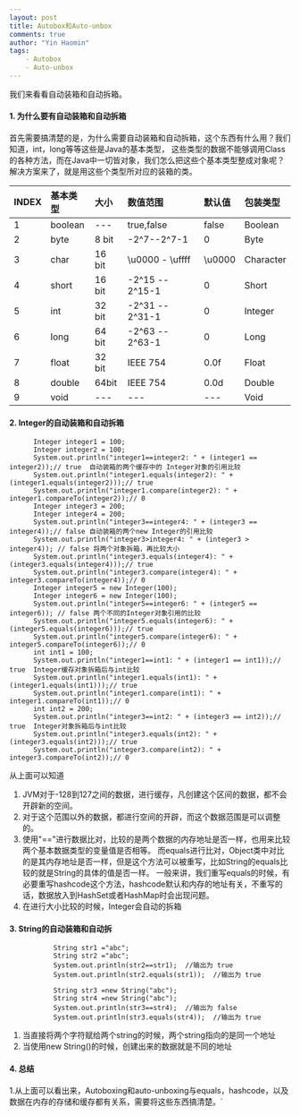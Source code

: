 ```yaml
---
layout: post
title: Autobox和Auto-unbox
comments: true
author: "Yin Haomin"
tags:
    - Autobox
    - Auto-unbox
---
```


我们来看看自动装箱和自动拆箱。

#### 1. 为什么要有自动装箱和自动拆箱

首先需要搞清楚的是，为什么需要自动装箱和自动拆箱，这个东西有什么用？我们知道，int，long等等这些是Java的基本类型，
这些类型的数据不能够调用Class的各种方法，而在Java中一切皆对象，我们怎么把这些个基本类型整成对象呢？解决方案来了，就是用这些个类型所对应的装箱的类。

|INDEX|基本类型|大小|数值范围|默认值|包装类型|
|:-------|:-------|:-------|:-------|:-------|:-------|
|1|boolean|---|true,false|false|Boolean|
|2|byte|8 bit|-2^7--2^7-1|0|Byte|
|3|char|16 bit|\u0000 - \uffff|\u0000|Character|
|4|short|16 bit|-2^15 -- 2^15-1|0|Short|
|5|int|32 bit|	-2^31 -- 2^31-1|0|Integer|
|6|long|64 bit|	-2^63 -- 2^63-1|0|Long|
|7|float|32 bit|IEEE 754|0.0f|Float|
|8|double|64bit|IEEE 754|0.0d|Double|
|9|void|---|---|---|Void|


#### 2. Integer的自动装箱和自动拆箱
```
      Integer integer1 = 100;
      Integer integer2 = 100;
      System.out.println("integer1==integer2: " + (integer1 == integer2));// true  自动装箱的两个缓存中的 Integer对象的引用比较
      System.out.println("integer1.equals(integer2): " + (integer1.equals(integer2)));// true
      System.out.println("integer1.compare(integer2): " + integer1.compareTo(integer2));// 0    
      Integer integer3 = 200;
      Integer integer4 = 200;
      System.out.println("integer3==integer4: " + (integer3 == integer4));// false 自动装箱的两个new Integer的引用比较
      System.out.println("integer3>integer4: " + (integer3 > integer4)); // false 将两个对象拆箱，再比较大小
      System.out.println("integer3.equals(integer4): " + (integer3.equals(integer4)));// true
      System.out.println("integer3.compare(integer4): " + integer3.compareTo(integer4));// 0   
      Integer integer5 = new Integer(100);
      Integer integer6 = new Integer(100);
      System.out.println("integer5==integer6: " + (integer5 == integer6)); // false 两个不同的Integer对象引用的比较
      System.out.println("integer5.equals(integer6): " + (integer5.equals(integer6)));// true
      System.out.println("integer5.compare(integer6): " + integer5.compareTo(integer6));// 0    
      int int1 = 100;
      System.out.println("integer1==int1: " + (integer1 == int1));// true  Integer缓存对象拆箱后与int比较
      System.out.println("integer1.equals(int1): " + (integer1.equals(int1)));// true
      System.out.println("integer1.compare(int1): " + integer1.compareTo(int1));// 0      
      int int2 = 200;
      System.out.println("integer3==int2: " + (integer3 == int2));// true  Integer对象拆箱后与int比较
      System.out.println("integer3.equals(int2): " + (integer3.equals(int2)));// true
      System.out.println("integer3.compare(int2): " + integer3.compareTo(int2));// 0 
```
从上面可以知道
1. JVM对于-128到127之间的数据，进行缓存，凡创建这个区间的数据，都不会开辟新的空间。
2. 对于这个范围以外的数据，都进行空间的开辟，而这个数据范围是可以调整的。
3. 使用"=="进行数据比对，比较的是两个数据的内存地址是否一样，也用来比较两个基本数据类型的变量值是否相等。
而equals进行比对，Object类中对比的是其内存地址是否一样，但是这个方法可以被重写，比如String的equals比较的就是String的具体的值是否一样。
一般来讲，我们重写equals的时候，有必要重写hashcode这个方法，hashcode默认和内存的地址有关，不重写的话，数据放入到HashSet或者HashMap时会出现问题。
4. 在进行大小比较的时候，Integer会自动的拆箱

#### 3. String的自动装箱和自动拆
```
           String str1 ="abc";
           String str2 ="abc";
           System.out.println(str2==str1);  //输出为 true 
           System.out.println(str2.equals(str1));  //输出为 true 
            
           String str3 =new String("abc");
           String str4 =new String("abc"); 
           System.out.println(str3==str4);  //输出为 false 
           System.out.println(str3.equals(str4));  //输出为 true
```
1. 当直接将两个字符赋给两个string的时候，两个string指向的是同一个地址
2. 当使用new String()的时候，创建出来的数据就是不同的地址

#### 4. 总结
1.从上面可以看出来，Autoboxing和auto-unboxing与equals，hashcode，以及数据在内存的存储和缓存都有关系，需要将这些东西搞清楚。`
